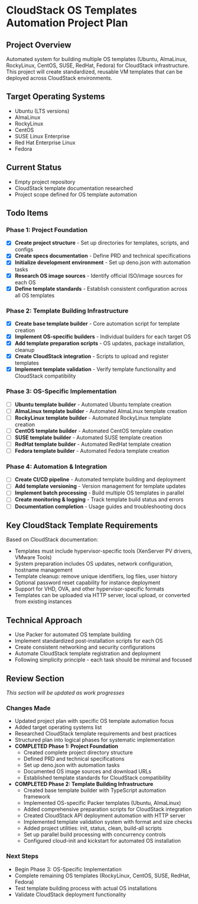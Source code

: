 # CloudStack OS Templates Automation Project Plan

## Project Overview
Automated system for building multiple OS templates (Ubuntu, AlmaLinux, RockyLinux, CentOS, SUSE, RedHat, Fedora) for CloudStack infrastructure. This project will create standardized, reusable VM templates that can be deployed across CloudStack environments.

## Target Operating Systems
- Ubuntu (LTS versions)
- AlmaLinux
- RockyLinux
- CentOS
- SUSE Linux Enterprise
- Red Hat Enterprise Linux
- Fedora

## Current Status
- Empty project repository
- CloudStack template documentation researched
- Project scope defined for OS template automation

## Todo Items

### Phase 1: Project Foundation
- [x] **Create project structure** - Set up directories for templates, scripts, and configs
- [x] **Create specs documentation** - Define PRD and technical specifications
- [x] **Initialize development environment** - Set up deno.json with automation tasks
- [x] **Research OS image sources** - Identify official ISO/image sources for each OS
- [x] **Define template standards** - Establish consistent configuration across all OS templates

### Phase 2: Template Building Infrastructure
- [x] **Create base template builder** - Core automation script for template creation
- [x] **Implement OS-specific builders** - Individual builders for each target OS
- [x] **Add template preparation scripts** - OS updates, package installation, cleanup
- [x] **Create CloudStack integration** - Scripts to upload and register templates
- [x] **Implement template validation** - Verify template functionality and CloudStack compatibility

### Phase 3: OS-Specific Implementation
- [ ] **Ubuntu template builder** - Automated Ubuntu template creation
- [ ] **AlmaLinux template builder** - Automated AlmaLinux template creation
- [ ] **RockyLinux template builder** - Automated RockyLinux template creation
- [ ] **CentOS template builder** - Automated CentOS template creation
- [ ] **SUSE template builder** - Automated SUSE template creation
- [ ] **RedHat template builder** - Automated RedHat template creation
- [ ] **Fedora template builder** - Automated Fedora template creation

### Phase 4: Automation & Integration
- [ ] **Create CI/CD pipeline** - Automated template building and deployment
- [ ] **Add template versioning** - Version management for template updates
- [ ] **Implement batch processing** - Build multiple OS templates in parallel
- [ ] **Create monitoring & logging** - Track template build status and errors
- [ ] **Documentation completion** - Usage guides and troubleshooting docs

## Key CloudStack Template Requirements
Based on CloudStack documentation:
- Templates must include hypervisor-specific tools (XenServer PV drivers, VMware Tools)
- System preparation includes OS updates, network configuration, hostname management
- Template cleanup: remove unique identifiers, log files, user history
- Optional password reset capability for instance deployment
- Support for VHD, OVA, and other hypervisor-specific formats
- Templates can be uploaded via HTTP server, local upload, or converted from existing instances

## Technical Approach
- Use Packer for automated OS template building
- Implement standardized post-installation scripts for each OS
- Create consistent networking and security configurations
- Automate CloudStack template registration and deployment
- Following simplicity principle - each task should be minimal and focused

## Review Section
*This section will be updated as work progresses*

### Changes Made
- Updated project plan with specific OS template automation focus
- Added target operating systems list
- Researched CloudStack template requirements and best practices
- Structured plan into logical phases for systematic implementation
- **COMPLETED Phase 1: Project Foundation**
  - Created complete project directory structure
  - Defined PRD and technical specifications
  - Set up deno.json with automation tasks
  - Documented OS image sources and download URLs
  - Established template standards for CloudStack compatibility
- **COMPLETED Phase 2: Template Building Infrastructure**
  - Created base template builder with TypeScript automation framework
  - Implemented OS-specific Packer templates (Ubuntu, AlmaLinux)
  - Added comprehensive preparation scripts for CloudStack integration
  - Created CloudStack API deployment automation with HTTP server
  - Implemented template validation system with format and size checks
  - Added project utilities: init, status, clean, build-all scripts
  - Set up parallel build processing with concurrency controls
  - Configured cloud-init and kickstart for automated OS installation

### Next Steps
- Begin Phase 3: OS-Specific Implementation
- Complete remaining OS templates (RockyLinux, CentOS, SUSE, RedHat, Fedora)
- Test template building process with actual OS installations
- Validate CloudStack deployment functionality